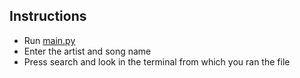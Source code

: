 ## Instructions

- Run [main.py](https://github.com/CMihai99/find-lyrics/blob/main/main.py)
- Enter the artist and song name
- Press search and look in the terminal from which you ran the file